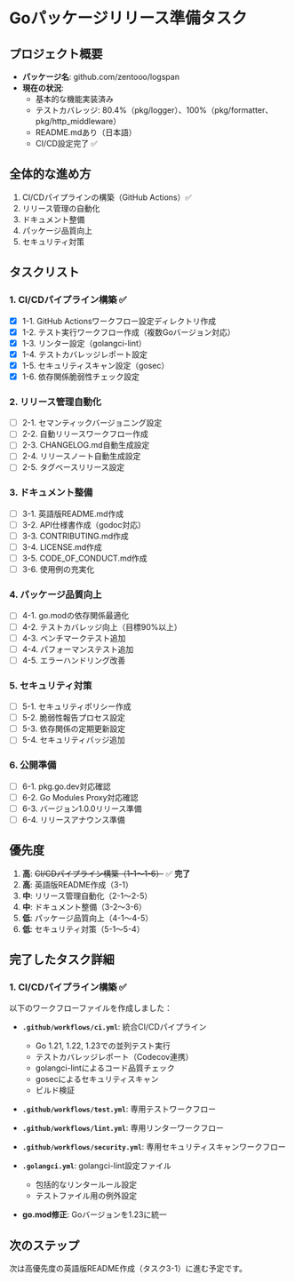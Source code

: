 # Goパッケージリリース準備タスク

## プロジェクト概要
- **パッケージ名**: github.com/zentooo/logspan
- **現在の状況**:
  - 基本的な機能実装済み
  - テストカバレッジ: 80.4%（pkg/logger）、100%（pkg/formatter、pkg/http_middleware）
  - README.mdあり（日本語）
  - CI/CD設定完了 ✅

## 全体的な進め方
1. CI/CDパイプラインの構築（GitHub Actions）✅
2. リリース管理の自動化
3. ドキュメント整備
4. パッケージ品質向上
5. セキュリティ対策

## タスクリスト

### 1. CI/CDパイプライン構築 ✅
- [x] 1-1. GitHub Actionsワークフロー設定ディレクトリ作成
- [x] 1-2. テスト実行ワークフロー作成（複数Goバージョン対応）
- [x] 1-3. リンター設定（golangci-lint）
- [x] 1-4. テストカバレッジレポート設定
- [x] 1-5. セキュリティスキャン設定（gosec）
- [x] 1-6. 依存関係脆弱性チェック設定

### 2. リリース管理自動化
- [ ] 2-1. セマンティックバージョニング設定
- [ ] 2-2. 自動リリースワークフロー作成
- [ ] 2-3. CHANGELOG.md自動生成設定
- [ ] 2-4. リリースノート自動生成設定
- [ ] 2-5. タグベースリリース設定

### 3. ドキュメント整備
- [ ] 3-1. 英語版README.md作成
- [ ] 3-2. API仕様書作成（godoc対応）
- [ ] 3-3. CONTRIBUTING.md作成
- [ ] 3-4. LICENSE.md作成
- [ ] 3-5. CODE_OF_CONDUCT.md作成
- [ ] 3-6. 使用例の充実化

### 4. パッケージ品質向上
- [ ] 4-1. go.modの依存関係最適化
- [ ] 4-2. テストカバレッジ向上（目標90%以上）
- [ ] 4-3. ベンチマークテスト追加
- [ ] 4-4. パフォーマンステスト追加
- [ ] 4-5. エラーハンドリング改善

### 5. セキュリティ対策
- [ ] 5-1. セキュリティポリシー作成
- [ ] 5-2. 脆弱性報告プロセス設定
- [ ] 5-3. 依存関係の定期更新設定
- [ ] 5-4. セキュリティバッジ追加

### 6. 公開準備
- [ ] 6-1. pkg.go.dev対応確認
- [ ] 6-2. Go Modules Proxy対応確認
- [ ] 6-3. バージョン1.0.0リリース準備
- [ ] 6-4. リリースアナウンス準備

## 優先度
1. **高**: ~~CI/CDパイプライン構築（1-1〜1-6）~~ ✅ **完了**
2. **高**: 英語版README作成（3-1）
3. **中**: リリース管理自動化（2-1〜2-5）
4. **中**: ドキュメント整備（3-2〜3-6）
5. **低**: パッケージ品質向上（4-1〜4-5）
6. **低**: セキュリティ対策（5-1〜5-4）

## 完了したタスク詳細

### 1. CI/CDパイプライン構築 ✅
以下のワークフローファイルを作成しました：

- **`.github/workflows/ci.yml`**: 統合CI/CDパイプライン
  - Go 1.21, 1.22, 1.23での並列テスト実行
  - テストカバレッジレポート（Codecov連携）
  - golangci-lintによるコード品質チェック
  - gosecによるセキュリティスキャン
  - ビルド検証

- **`.github/workflows/test.yml`**: 専用テストワークフロー
- **`.github/workflows/lint.yml`**: 専用リンターワークフロー
- **`.github/workflows/security.yml`**: 専用セキュリティスキャンワークフロー

- **`.golangci.yml`**: golangci-lint設定ファイル
  - 包括的なリンタールール設定
  - テストファイル用の例外設定

- **go.mod修正**: Goバージョンを1.23に統一

## 次のステップ
次は高優先度の英語版README作成（タスク3-1）に進む予定です。
